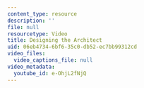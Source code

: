 ```yaml
---
content_type: resource
description: ''
file: null
resourcetype: Video
title: Designing the Architect
uid: 06eb4734-6bf6-35c0-db52-ec7bb99312cd
video_files:
  video_captions_file: null
video_metadata:
  youtube_id: e-OhjL2fNjQ
---
```


